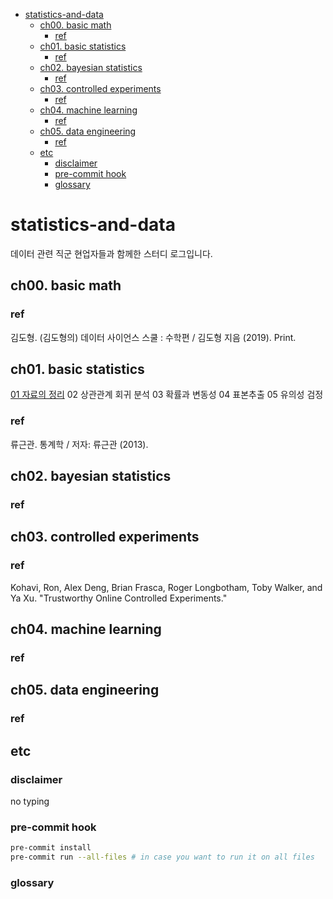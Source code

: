 <!-- @import "[TOC]" {cmd="toc" depthFrom=1 depthTo=6 orderedList=false} -->

<!-- code_chunk_output -->

- [statistics-and-data](#statistics-and-data)
  - [ch00. basic math](#ch00-basic-math)
    - [ref](#ref)
  - [ch01. basic statistics](#ch01-basic-statistics)
    - [ref](#ref-1)
  - [ch02. bayesian statistics](#ch02-bayesian-statistics)
    - [ref](#ref-2)
  - [ch03. controlled experiments](#ch03-controlled-experiments)
    - [ref](#ref-3)
  - [ch04. machine learning](#ch04-machine-learning)
    - [ref](#ref-4)
  - [ch05. data engineering](#ch05-data-engineering)
    - [ref](#ref-5)
  - [etc](#etc)
    - [disclaimer](#disclaimer)
    - [pre-commit hook](#pre-commit-hook)
    - [glossary](#glossary)

<!-- /code_chunk_output -->

# statistics-and-data

데이터 관련 직군 현업자들과 함께한 스터디 로그입니다.

## ch00. basic math

### ref

김도형. (김도형의) 데이터 사이언스 스쿨 : 수학편 / 김도형 지음 (2019). Print.

## ch01. basic statistics

[01 자료의 정리](./ch01-basic-statistics/01_자료의_정리/README.md)
02 상관관계 회귀 분석
03 확률과 변동성
04 표본추출
05 유의성 검정

### ref

류근관. 통계학 / 저자: 류근관 (2013).

## ch02. bayesian statistics

### ref

## ch03. controlled experiments

### ref

Kohavi, Ron, Alex Deng, Brian Frasca, Roger Longbotham, Toby Walker, and Ya Xu. "Trustworthy Online Controlled Experiments."

## ch04. machine learning

### ref

## ch05. data engineering

### ref

## etc

### disclaimer

no typing

### pre-commit hook

```bash
pre-commit install
pre-commit run --all-files # in case you want to run it on all files
```

### glossary
